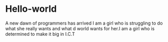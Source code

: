 # Hello-world
A new dawn of programmers has arrived
I am a girl who is struggling to do what she really wants and what d world wants for her.I am a girl who is determined to make it big in I.C.T
